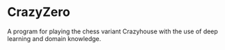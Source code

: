 # CrazyZero
A program for playing the chess variant Crazyhouse with the use of deep learning and domain knowledge.
